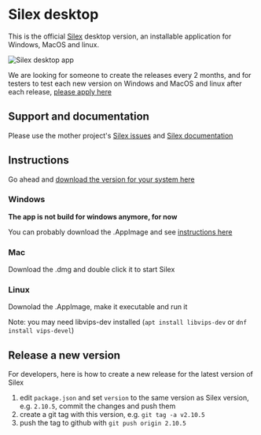 # Silex desktop

This is the official [Silex](https://www.silex.me) desktop version, an installable application for Windows, MacOS and linux.

![Silex desktop app](https://user-images.githubusercontent.com/715377/36344714-bf264de2-141e-11e8-8c87-f698e96d91c9.png)


We are looking for someone to create the releases every 2 months, and for testers to test each new version on Windows and MacOS and linux after each release, [please apply here](https://github.com/silexlabs/Silex/issues/927)


## Support and documentation

Please use the mother project's [Silex issues](https://github.com/silexlabs/Silex/issues) and [Silex documentation](https://github.com/silexlabs/Silex/wiki)

## Instructions

Go ahead and [download the version for your system here](https://github.com/lexoyo/silex-desktop/releases)

### Windows

__The app is not build for windows anymore, for now__ 

You can probably download the .AppImage and see [instructions here](https://discourse.appimage.org/t/run-appimage-on-windows/177)

### Mac

Download the .dmg and double click it to start Silex

### Linux

Downolad the .AppImage, make it executable and run it

Note: you may need libvips-dev installed (`apt install libvips-dev` or `dnf install vips-devel`)


## Release a new version

For developers, here is how to create a new release for the latest version of Silex

1. edit `package.json` and set `version` to the same version as Silex version, e.g. `2.10.5`, commit the changes and push them
2. create a git tag with this version, e.g. `git tag -a v2.10.5`
3. push the tag to github with `git push origin 2.10.5`

